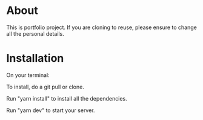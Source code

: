 # About

This is portfolio project.
If you are cloning to reuse, please ensure to change all the personal details.

# Installation

On your terminal:

To install, do a git pull or clone.

Run "yarn install" to install all the dependencies.

Run "yarn dev" to start your server.
